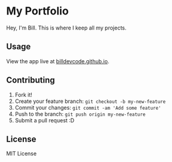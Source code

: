 # My Portfolio

Hey, I'm Bill. This is where I keep all my projects.

## Usage

View the app live at [billdevcode.github.io](https://billdevcode.github.io/portfolio.html).

## Contributing

1. Fork it!
2. Create your feature branch: `git checkout -b my-new-feature`
3. Commit your changes: `git commit -am 'Add some feature'`
4. Push to the branch: `git push origin my-new-feature`
5. Submit a pull request :D

## License

MIT License
